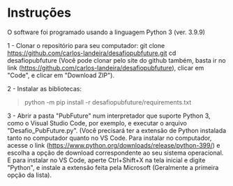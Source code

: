 # Instruções

O software foi programado usando a linguagem Python 3 (ver. 3.9.9)

1 - Clonar o repositório para seu computador:
 git clone https://github.com/carlos-landeira/desafiopubfuture.git
 cd desafiopubfuture
  (Você pode clonar pelo site do github também, basta ir no link (https://github.com/carlos-landeira/desafiopubfuture), clicar em "Code", e clicar em "Download ZIP").

2 - Instalar as bibliotecas:
  > python -m pip install -r desafiopubfuture/requirements.txt

3 - Abrir a pasta "PubFuture" num interpretador que suporte Python 3, como o Visual Studio Code, por exemplo, e executar o arquivo "Desafio_PubFuture.py". (Você precisará ter a extensão de Python instalada tanto no computador quanto no VS Code. Para instalar no computador, acesse o link (https://www.python.org/downloads/release/python-399/) e escolha a opção de download correspondente ao seu sistema operacional. E para instalar no VS Code, aperte Ctrl+Shift+X na tela inicial e digite "Python", e instale a extensão feita pela Microsoft (Geralmente a primeira opção da lista).
